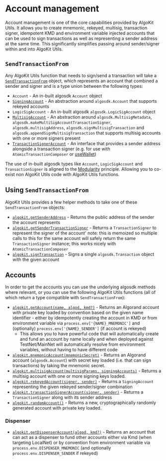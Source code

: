 # Account management

Account management is one of the core capabilities provided by AlgoKit Utils. It allows you to create mnemonic, rekeyed, multisig, transaction signer, idempotent KMD and environment variable injected accounts that can be used to sign transactions as well as representing a sender address at the same time. This significantly simplifies passing around sender/signer within and into AlgoKit Utils.

## `SendTransactionFrom`

Any AlgoKit Utils function that needs to sign/send a transaction will take a [`SendTransactionFrom`](../code/modules/types_transaction.md#sendtransactionfrom) object, which represents an account that combined a sender and signer and is a type union between the following types:

- `Account` - An in-built algosdk `Account` object
- [`SigningAccount`](../code/classes/types_account.SigningAccount.md) - An abstraction around `algosdk.Account` that supports rekeyed accounts
- `LogicSigAccount` - An in-built algosdk `algosdk.LogicSigAccount` object
- [`MultisigAccount`](../code/classes/types_account.MultisigAccount.md) - An abstraction around `algosdk.MultisigMetadata`, `algosdk.makeMultiSigAccountTransactionSigner`, `algosdk.multisigAddress`, `algosdk.signMultisigTransaction` and `algosdk.appendSignMultisigTransaction` that supports multisig accounts with one or more signers present
- [`TransactionSignerAccount`](../code/interfaces/types_account.TransactionSignerAccount.md) - An interface that provides a sender address alongside a transaction signer (e.g. for use with `AtomicTransactionComposer` or [useWallet](https://github.com/TxnLab/use-wallet))

The use of in-built algosdk types like `Account`, `LogicSigAccount` and `TransactionSigner` is aligned to the [Modularity](../README.md#core-principles) principle. Allowing you to co-exist non AlgoKit Utils code with AlgoKit Utils functions.

## Using `SendTransactionFrom`

AlgoKit Utils provides a few helper methods to take one of these `SendTransactionFrom` objects:

- [`algokit.getSenderAddress`](../code/modules/index.md#getsenderaddress) - Returns the public address of the sender the account represents
- [`algokit.getSenderTransactionSigner`](../code/modules/index.md#getsendertransactionsigner) - Returns a `TransactionSigner` to represent the signer of the account' note: this is memoized so multiple calls to this for the same account will safely return the same `TransactionSigner` instance; this works nicely with `AtomicTransactionComposer`
- [`algokit.signTransaction`](../code/modules/index.md#signtransaction) - Signs a single `algosdk.Transaction` object with the given account

## Accounts

In order to get the accounts you can use the underlying algosdk methods where relevant, or you can use the following AlgoKit Utils functions (all of which return a type compatible with `SendTransactionFrom`):

- [`algokit.getAccount(name, algod, kmd?)`](../code/modules/index.md#) - Returns an Algorand account with private key loaded by convention based on the given name identifier - either by idempotently creating the account in KMD or from environment variable via `process.env['{NAME}_MNEMONIC']` and (optionally) `process.env['{NAME}_SENDER']` (if account is rekeyed)
  - This allows you to have powerful code that will automatically create and fund an account by name locally and when deployed against TestNet/MainNet will automatically resolve from environment variables, without having to have different code
- [`algokit.mnemonicAccount(mnemonicSecret)`](../code/modules/index.md#mnemonicaccount) - Returns an Algorand account (`algosdk.Account`) with secret key loaded (i.e. that can sign transactions) by taking the mnemonic secret.
- [`algokit.multisigAccount(multisigParams, signingAccounts)`](../code/modules/index.md#multisigaccount) - Returns a multisig account with one or more signing keys loaded.
- [`algokit.rekeyedAccount(signer, sender)`](../code/modules/index.md#rekeyedaccount) - Returns a `SigningAccount` representing the given rekeyed sender/signer combination
- [`algokit.transactionSignerAccount(signer, sender)`](../code/modules/index.md#transactionsigneraccount) - Returns a `TransactionSigner` along with its sender address
- [`algokit.randomAccount()`](../code/modules/index.md#randomaccount) - Returns a new, cryptographically randomly generated account with private key loaded.

### Dispenser

- [`algokit.getDispenserAccount(algod, kmd?)`](../code/modules/index.md#getdispenseraccount) - Returns an account that can act as a dispenser to fund other accounts either via Kmd (when targeting LocalNet) or by convention from environment variable via `process.env.DISPENSER_MNEMONIC` (and optionally `process.env.DISPENSER_SENDER` if rekeyed)
